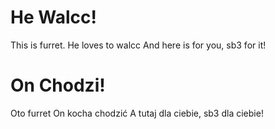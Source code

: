 # He Walcc!
This is furret.
He loves to walcc
And here is for you, sb3 for it!
# On Chodzi!
Oto furret
On kocha chodzić
A tutaj dla ciebie, sb3 dla ciebie!
